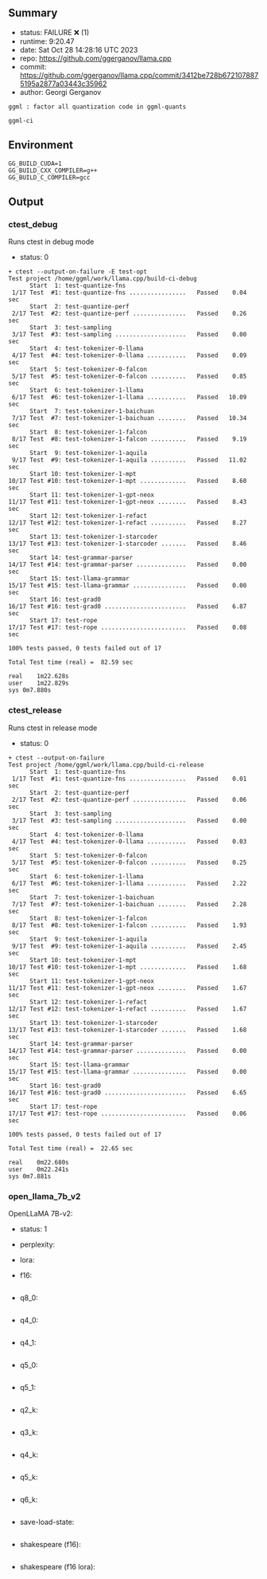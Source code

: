 ## Summary

- status:  FAILURE ❌ (1)
- runtime: 9:20.47
- date:    Sat Oct 28 14:28:16 UTC 2023
- repo:    https://github.com/ggerganov/llama.cpp
- commit:  https://github.com/ggerganov/llama.cpp/commit/3412be728b6721078875195a2877a03443c35962
- author:  Georgi Gerganov
```
ggml : factor all quantization code in ggml-quants

ggml-ci
```

## Environment

```
GG_BUILD_CUDA=1
GG_BUILD_CXX_COMPILER=g++
GG_BUILD_C_COMPILER=gcc
```

## Output

### ctest_debug

Runs ctest in debug mode
- status: 0
```
+ ctest --output-on-failure -E test-opt
Test project /home/ggml/work/llama.cpp/build-ci-debug
      Start  1: test-quantize-fns
 1/17 Test  #1: test-quantize-fns ................   Passed    0.04 sec
      Start  2: test-quantize-perf
 2/17 Test  #2: test-quantize-perf ...............   Passed    0.26 sec
      Start  3: test-sampling
 3/17 Test  #3: test-sampling ....................   Passed    0.00 sec
      Start  4: test-tokenizer-0-llama
 4/17 Test  #4: test-tokenizer-0-llama ...........   Passed    0.09 sec
      Start  5: test-tokenizer-0-falcon
 5/17 Test  #5: test-tokenizer-0-falcon ..........   Passed    0.85 sec
      Start  6: test-tokenizer-1-llama
 6/17 Test  #6: test-tokenizer-1-llama ...........   Passed   10.09 sec
      Start  7: test-tokenizer-1-baichuan
 7/17 Test  #7: test-tokenizer-1-baichuan ........   Passed   10.34 sec
      Start  8: test-tokenizer-1-falcon
 8/17 Test  #8: test-tokenizer-1-falcon ..........   Passed    9.19 sec
      Start  9: test-tokenizer-1-aquila
 9/17 Test  #9: test-tokenizer-1-aquila ..........   Passed   11.02 sec
      Start 10: test-tokenizer-1-mpt
10/17 Test #10: test-tokenizer-1-mpt .............   Passed    8.60 sec
      Start 11: test-tokenizer-1-gpt-neox
11/17 Test #11: test-tokenizer-1-gpt-neox ........   Passed    8.43 sec
      Start 12: test-tokenizer-1-refact
12/17 Test #12: test-tokenizer-1-refact ..........   Passed    8.27 sec
      Start 13: test-tokenizer-1-starcoder
13/17 Test #13: test-tokenizer-1-starcoder .......   Passed    8.46 sec
      Start 14: test-grammar-parser
14/17 Test #14: test-grammar-parser ..............   Passed    0.00 sec
      Start 15: test-llama-grammar
15/17 Test #15: test-llama-grammar ...............   Passed    0.00 sec
      Start 16: test-grad0
16/17 Test #16: test-grad0 .......................   Passed    6.87 sec
      Start 17: test-rope
17/17 Test #17: test-rope ........................   Passed    0.08 sec

100% tests passed, 0 tests failed out of 17

Total Test time (real) =  82.59 sec

real	1m22.628s
user	1m22.829s
sys	0m7.880s
```

### ctest_release

Runs ctest in release mode
- status: 0
```
+ ctest --output-on-failure
Test project /home/ggml/work/llama.cpp/build-ci-release
      Start  1: test-quantize-fns
 1/17 Test  #1: test-quantize-fns ................   Passed    0.01 sec
      Start  2: test-quantize-perf
 2/17 Test  #2: test-quantize-perf ...............   Passed    0.06 sec
      Start  3: test-sampling
 3/17 Test  #3: test-sampling ....................   Passed    0.00 sec
      Start  4: test-tokenizer-0-llama
 4/17 Test  #4: test-tokenizer-0-llama ...........   Passed    0.03 sec
      Start  5: test-tokenizer-0-falcon
 5/17 Test  #5: test-tokenizer-0-falcon ..........   Passed    0.25 sec
      Start  6: test-tokenizer-1-llama
 6/17 Test  #6: test-tokenizer-1-llama ...........   Passed    2.22 sec
      Start  7: test-tokenizer-1-baichuan
 7/17 Test  #7: test-tokenizer-1-baichuan ........   Passed    2.28 sec
      Start  8: test-tokenizer-1-falcon
 8/17 Test  #8: test-tokenizer-1-falcon ..........   Passed    1.93 sec
      Start  9: test-tokenizer-1-aquila
 9/17 Test  #9: test-tokenizer-1-aquila ..........   Passed    2.45 sec
      Start 10: test-tokenizer-1-mpt
10/17 Test #10: test-tokenizer-1-mpt .............   Passed    1.68 sec
      Start 11: test-tokenizer-1-gpt-neox
11/17 Test #11: test-tokenizer-1-gpt-neox ........   Passed    1.67 sec
      Start 12: test-tokenizer-1-refact
12/17 Test #12: test-tokenizer-1-refact ..........   Passed    1.67 sec
      Start 13: test-tokenizer-1-starcoder
13/17 Test #13: test-tokenizer-1-starcoder .......   Passed    1.68 sec
      Start 14: test-grammar-parser
14/17 Test #14: test-grammar-parser ..............   Passed    0.00 sec
      Start 15: test-llama-grammar
15/17 Test #15: test-llama-grammar ...............   Passed    0.00 sec
      Start 16: test-grad0
16/17 Test #16: test-grad0 .......................   Passed    6.65 sec
      Start 17: test-rope
17/17 Test #17: test-rope ........................   Passed    0.06 sec

100% tests passed, 0 tests failed out of 17

Total Test time (real) =  22.65 sec

real	0m22.680s
user	0m22.241s
sys	0m7.881s
```
### open_llama_7b_v2

OpenLLaMA 7B-v2:
- status: 1
- perplexity:

- lora:

- f16: 
```

```
- q8_0:
```

```
- q4_0:
```

```
- q4_1:
```

```
- q5_0:
```

```
- q5_1:
```

```
- q2_k:
```

```
- q3_k:
```

```
- q4_k:
```

```
- q5_k:
```

```
- q6_k:
```

```
- save-load-state: 
```

```
- shakespeare (f16):
```

```
- shakespeare (f16 lora):
```

```
